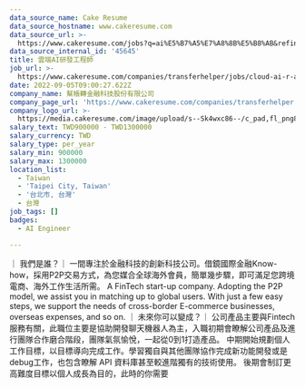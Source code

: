 ```yaml
---
data_source_name: Cake Resume
data_source_hostname: www.cakeresume.com
data_source_url: >-
  https://www.cakeresume.com/jobs?q=ai%E5%B7%A5%E7%A8%8B%E5%B8%AB&refinementList%5Blang_[…]y_type%5D=per_year&range%5Bsalary_range%5D%5Bmin%5D=1000000
data_source_internal_id: '45645'
title: 雲端AI研發工程師
job_url: >-
  https://www.cakeresume.com/companies/transferhelper/jobs/cloud-ai-r-amp-d-engineer
date: 2022-09-05T09:00:27.622Z
company_name: 幫帳轉金融科技股份有限公司
company_page_url: 'https://www.cakeresume.com/companies/transferhelper'
company_logo_url: >-
  https://media.cakeresume.com/image/upload/s--Sk4wxc86--/c_pad,fl_png8,h_200,w_200/v1567761594/nggomjbv3z1cjnqdwhml.png
salary_text: TWD900000 - TWD1300000
salary_currency: TWD
salary_type: per_year
salary_min: 900000
salary_max: 1300000
location_list:
  - Taiwan
  - 'Taipei City, Taiwan'
  - '台北市, 台灣'
  - 台灣
job_tags: []
badges:
  - AI Engineer

---
```


｜ 我們是誰？｜ 一間專注於金融科技的創新科技公司。借鏡國際金融Know-how，採用P2P交易方式，為您媒合全球海外會員，簡單幾步驟，即可滿足您跨境電商、海外工作生活所需。 A FinTech start-up company. Adopting the P2P model, we assist you in matching up to global users. With just a few easy steps, we support the needs of cross-border E-commerce businesses, overseas expenses, and so on. ｜ 未來你可以變成？｜ 公司產品主要與Fintech 服務有關，此職位主要是協助開發聊天機器人為主，入職初期會瞭解公司產品及進行團隊合作磨合階段，團隊氣氛愉悅，一起從0到1打造產品。 中期開始規劃個人工作目標，以目標導向完成工作。學習獨自與其他團隊協作完成新功能開發或是debug工作，也包含瞭解 API 資料庫甚至較進階獨有的技術使用。 後期會制訂更高難度目標以個人成長為目的，此時的你需要